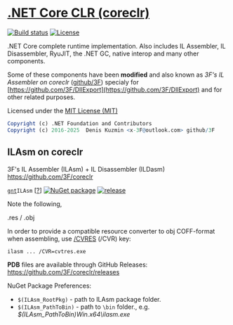 [.NET Core CLR (coreclr)](https://github.com/3F/coreclr)
=========================

[![Build status](https://ci.appveyor.com/api/projects/status/asb0nbj8tly2rp7p/branch/master?svg=true)](https://ci.appveyor.com/project/3Fs/coreclr-62ql7/branch/master)
[![License](https://img.shields.io/badge/License-MIT-74A5C2.svg)](https://github.com/3F/coreclr/blob/master/LICENSE.TXT)

.NET Core complete runtime implementation. Also includes IL Assembler, IL Disassembler, RyuJIT, the .NET GC, native interop and many other components.

Some of these components have been **modified** and also known as *3F's IL Assembler on coreclr* ([github/3F](https://github.com/3F))
specialy for [https://github.com/3F/DllExport](https://github.com/3F/DllExport) and for other related purposes.

Licensed under the [MIT License (MIT)](https://github.com/3F/coreclr/blob/master/LICENSE.TXT)

```r
Copyright (c) .NET Foundation and Contributors
Copyright (c) 2016-2025  Denis Kuzmin <x-3F@outlook.com> github/3F
```

## ILAsm on coreclr

3F's IL Assembler (ILAsm) + IL Disassembler (ILDasm) https://github.com/3F/coreclr

[`gnt`](https://3F.github.io/GetNuTool/releases/latest/gnt/)`ILAsm` [[?](https://github.com/3F/GetNuTool)]
[![NuGet package](https://img.shields.io/nuget/v/ILAsm.svg)](https://www.nuget.org/packages/ILAsm/)
[![release](https://img.shields.io/github/release/3F/coreclr.svg)](https://github.com/3F/coreclr/releases/latest)

Note the following,

.res / .obj

In order to provide a compatible resource converter to obj COFF-format when assembling, use [/CVRES](https://github.com/3F/coreclr/issues/2) (/CVR) key:

```
ilasm ... /CVR=cvtres.exe
```

**PDB** files are available through GitHub Releases:
https://github.com/3F/coreclr/releases

NuGet Package Preferences:  

* `$(ILAsm_RootPkg)` - path to ILAsm package folder.
* `$(ILAsm_PathToBin)` - path to `\bin` folder., e.g. *$(ILAsm_PathToBin)Win.x64\ilasm.exe*
